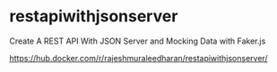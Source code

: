 # restapiwithjsonserver
Create A REST API With JSON Server and Mocking Data with Faker.js

https://hub.docker.com/r/rajeshmuraleedharan/restapiwithjsonserver/

